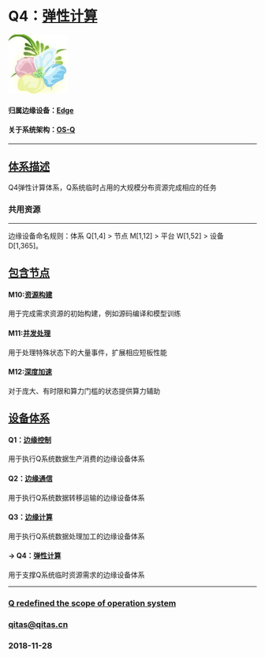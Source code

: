 ﻿# Q4：[弹性计算](https://github.com/OS-Q/Q4)

[![sites](OS-Q/OS-Q.png)](http://www.OS-Q.com)

#### 归属边缘设备：[Edge](https://github.com/OS-Q/Edge-Q)

#### 关于系统架构：[OS-Q](https://github.com/OS-Q/OS-Q)

---

## [体系描述](https://github.com/OS-Q/Q4/wiki) 

Q4弹性计算体系，Q系统临时占用的大规模分布资源完成相应的任务

### 共用资源



---

边缘设备命名规则：体系 Q[1,4] > 节点 M[1,12] > 平台 W[1,52] > 设备 D[1,365]。

## [包含节点](https://github.com/OS-Q/Q4/wiki/index) 

#### M10:[资源构建](https://github.com/OS-Q/M10)

用于完成需求资源的初始构建，例如源码编译和模型训练

#### M11:[并发处理](https://github.com/OS-Q/M11) 

用于处理特殊状态下的大量事件，扩展相应短板性能

#### M12:[深度加速](https://github.com/OS-Q/M12)

对于庞大、有时限和算力门槛的状态提供算力辅助

## [设备体系](https://github.com/OS-Q/Edge-Q/wiki/Q)

#### Q1：[边缘控制](https://github.com/OS-Q/Q1) 

用于执行Q系统数据生产消费的边缘设备体系

#### Q2：[边缘通信](https://github.com/OS-Q/Q2)

用于执行Q系统数据转移运输的边缘设备体系

#### Q3：[边缘计算](https://github.com/OS-Q/Q3)

用于执行Q系统数据处理加工的边缘设备体系

#### -> Q4：[弹性计算](https://github.com/OS-Q/Q4)

用于支撑Q系统临时资源需求的边缘设备体系



---

###  [Q redefined the scope of operation system](http://www.OS-Q.com)
###  qitas@qitas.cn
###  2018-11-28
